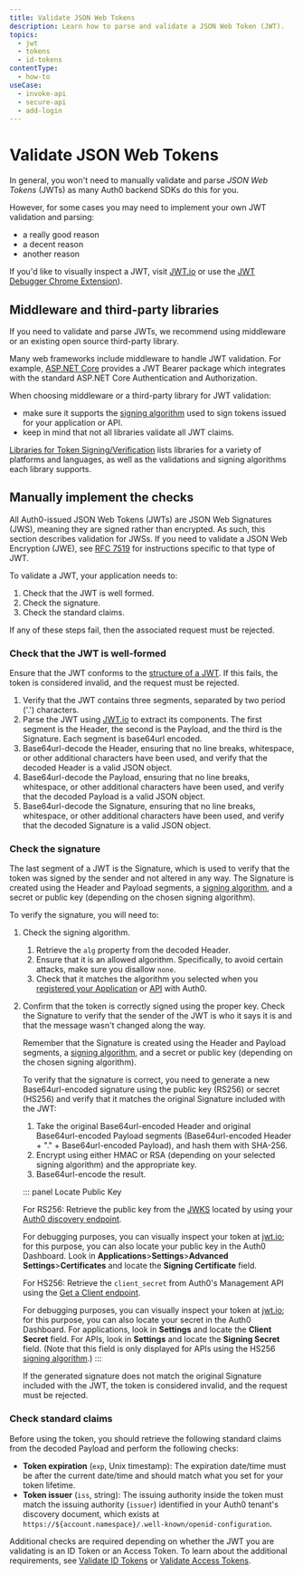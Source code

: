 ```yaml
---
title: Validate JSON Web Tokens
description: Learn how to parse and validate a JSON Web Token (JWT).
topics:
  - jwt
  - tokens
  - id-tokens
contentType:
  - how-to
useCase:
  - invoke-api
  - secure-api
  - add-login
---
```

# Validate JSON Web Tokens

In general, you won't need to manually validate and parse <dfn data-key="json-web-token">JSON Web Tokens</dfn> (JWTs) as many Auth0 backend SDKs do this for you.

However, for some cases you may need to implement your own JWT validation and parsing:

* a really good reason
* a decent reason
* another reason

If you'd like to visually inspect a JWT, visit [JWT.io](https://jwt.io/) or use the [JWT Debugger Chrome Extension](https://chrome.google.com/webstore/detail/jwt-debugger/ppmmlchacdbknfphdeafcbmklcghghmd?hl=en)).

## Middleware and third-party libraries

If you need to validate and parse JWTs, we recommend using middleware or an existing open source third-party library.

Many web frameworks include middleware to handle JWT validation. For example, [ASP.NET Core](https://github.com/dotnet/aspnetcore) provides a JWT Bearer package which integrates with the standard ASP.NET Core Authentication and Authorization.

When choosing middleware or a third-party library for JWT validation:

* make sure it supports the [signing algorithm](/tokens/concepts/signing-algorithms) used to sign tokens issued for your application or API.
* keep in mind that not all libraries validate all JWT claims.

[Libraries for Token Signing/Verification](https://jwt.io/#libraries-io) lists libraries for a variety of platforms and languages, as well as the validations and signing algorithms each library supports.

## Manually implement the checks

All Auth0-issued JSON Web Tokens (JWTs) are JSON Web Signatures (JWS), meaning they are signed rather than encrypted. As such, this section describes validation for JWSs. If you need to validate a JSON Web Encryption (JWE), see [RFC 7519](https://tools.ietf.org/html/rfc7519#section-7.2) for instructions specific to that type of JWT.

To validate a JWT, your application needs to:

1. Check that the JWT is well formed.
2. Check the signature.
3. Check the standard claims.

If any of these steps fail, then the associated request must be rejected.

### Check that the JWT is well-formed

Ensure that the JWT conforms to the [structure of a JWT](/tokens/references/jwt-structure). If this fails, the token is considered invalid, and the request must be rejected.

1. Verify that the JWT contains three segments, separated by two period ('.') characters.
2. Parse the JWT using [JWT.io](https://jwt.io/) to extract its components. The first segment is the Header, the second is the Payload, and the third is the Signature. Each segment is base64url encoded.
3. Base64url-decode the Header, ensuring that no line breaks, whitespace, or other additional characters have been used, and verify that the decoded Header is a valid JSON object.
4. Base64url-decode the Payload, ensuring that no line breaks, whitespace, or other additional characters have been used, and verify that the decoded Payload is a valid JSON object.
5. Base64url-decode the Signature, ensuring that no line breaks, whitespace, or other additional characters have been used, and verify that the decoded Signature is a valid JSON object.

### Check the signature

The last segment of a JWT is the Signature, which is used to verify that the token was signed by the sender and not altered in any way. The Signature is created using the Header and Payload segments, a [signing algorithm](/tokens/concepts/signing-algorithms), and a secret or public key (depending on the chosen signing algorithm).

To verify the signature, you will need to:

1. Check the signing algorithm.

    1. Retrieve the `alg` property from the decoded Header.
    2. Ensure that it is an allowed algorithm. Specifically, to avoid certain attacks, make sure you disallow `none`.
    3. Check that it matches the algorithm you selected when you [registered your Application](/getting-started/set-up-app) or [API](/getting-started/set-up-api) with Auth0.
2. Confirm that the token is correctly signed using the proper key. Check the Signature to verify that the sender of the JWT is who it says it is and that the message wasn't changed along the way.

    Remember that the Signature is created using the Header and Payload segments, a [signing algorithm](/tokens/concepts/signing-algorithms), and a secret or public key (depending on the chosen signing algorithm).

    To verify that the signature is correct, you need to generate a new Base64url-encoded signature using the public key (RS256) or secret (HS256) and verify that it matches the original Signature included with the JWT:

    1. Take the original Base64url-encoded Header and original Base64url-encoded Payload segments (Base64url-encoded Header + "." + Base64url-encoded Payload), and hash them with SHA-256.
    2. Encrypt using either HMAC or RSA (depending on your selected signing algorithm) and the appropriate key.
    3. Base64url-encode the result.

    ::: panel Locate Public Key

    For RS256:
    Retrieve the public key from the [JWKS](/tokens/concepts/jwks) located by using your [Auth0 discovery endpoint](/tokens/guides/locate-jwks).

    For debugging purposes, you can visually inspect your token at [jwt.io](jwt.io); for this purpose, you can also locate your public key in the Auth0 Dashboard. Look in **Applications**>**Settings**>**Advanced Settings**>**Certificates** and locate the **Signing Certificate** field.

    For HS256:
    Retrieve the `client_secret` from Auth0's Management API using the [Get a Client endpoint](/api/management/v2/#!/Clients/get_clients_by_id). 

    For debugging purposes, you can visually inspect your token at [jwt.io](jwt.io); for this purpose, you can also locate your secret in the Auth0 Dashboard. For applications, look in **Settings** and locate the **Client Secret** field. For APIs, look in **Settings** and locate the **Signing Secret** field. (Note that this field is only displayed for APIs using the HS256 [signing algorithm](/tokens/concepts/signing-algorithms).)
    :::

    If the generated signature does not match the original Signature included with the JWT, the token is considered invalid, and the request must be rejected.

### Check standard claims

Before using the token, you should retrieve the following standard claims from the decoded Payload and perform the following checks:

* **Token expiration** (`exp`, Unix timestamp): The expiration date/time must be after the current date/time and should match what you set for your token lifetime.
* **Token issuer** (`iss`, string): The issuing authority inside the token must match the issuing authority (`issuer`) identified in your Auth0 tenant's discovery document, which exists at `https://${account.namespace}/.well-known/openid-configuration`.

Additional checks are required depending on whether the JWT you are validating is an ID Token or an Access Token. To learn about the additional requirements, see [Validate ID Tokens](/tokens/guides/validate-id-tokens) or [Validate Access Tokens](/tokens/guides/validate-access-tokens).
